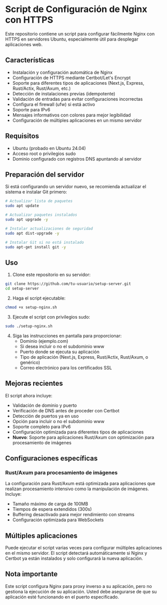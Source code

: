 # Script de Configuración de Nginx con HTTPS

Este repositorio contiene un script para configurar fácilmente Nginx con HTTPS en servidores Ubuntu, especialmente útil para desplegar aplicaciones web.

## Características

- Instalación y configuración automática de Nginx
- Configuración de HTTPS mediante Certbot/Let's Encrypt
- Soporte para diferentes tipos de aplicaciones (Next.js, Express, Rust/Actix, Rust/Axum, etc.)
- Detección de instalaciones previas (idempotente)
- Validación de entradas para evitar configuraciones incorrectas
- Configura el firewall (ufw) si está activo
- Soporte para IPv6
- Mensajes informativos con colores para mejor legibilidad
- Configuración de múltiples aplicaciones en un mismo servidor

## Requisitos

- Ubuntu (probado en Ubuntu 24.04)
- Acceso root o privilegios sudo
- Dominio configurado con registros DNS apuntando al servidor

## Preparación del servidor

Si está configurando un servidor nuevo, se recomienda actualizar el sistema e instalar Git primero:

```bash
# Actualizar lista de paquetes
sudo apt update

# Actualizar paquetes instalados
sudo apt upgrade -y

# Instalar actualizaciones de seguridad
sudo apt dist-upgrade -y

# Instalar Git si no está instalado
sudo apt-get install git -y
```

## Uso

1. Clone este repositorio en su servidor:

```bash
git clone https://github.com/tu-usuario/setup-server.git
cd setup-server
```

2. Haga el script ejecutable:

```bash
chmod +x setup-nginx.sh
```

3. Ejecute el script con privilegios sudo:

```bash
sudo ./setup-nginx.sh
```

4. Siga las instrucciones en pantalla para proporcionar:
   - Dominio (ejemplo.com)
   - Si desea incluir o no el subdominio www
   - Puerto donde se ejecuta su aplicación
   - Tipo de aplicación (Next.js, Express, Rust/Actix, Rust/Axum, o genérico)
   - Correo electrónico para los certificados SSL

## Mejoras recientes

El script ahora incluye:
- Validación de dominio y puerto
- Verificación de DNS antes de proceder con Certbot
- Detección de puertos ya en uso
- Opción para incluir o no el subdominio www
- Soporte completo para IPv6
- Configuración optimizada para diferentes tipos de aplicaciones
- **Nuevo**: Soporte para aplicaciones Rust/Axum con optimización para procesamiento de imágenes

## Configuraciones específicas

### Rust/Axum para procesamiento de imágenes
La configuración para Rust/Axum está optimizada para aplicaciones que realizan procesamiento intensivo como la manipulación de imágenes. Incluye:
- Tamaño máximo de carga de 100MB
- Tiempos de espera extendidos (300s)
- Buffering desactivado para mejor rendimiento con streams
- Configuración optimizada para WebSockets

## Múltiples aplicaciones

Puede ejecutar el script varias veces para configurar múltiples aplicaciones en el mismo servidor. El script detectará automáticamente si Nginx y Certbot ya están instalados y solo configurará la nueva aplicación.

## Nota importante

Este script configura Nginx para proxy inverso a su aplicación, pero no gestiona la ejecución de su aplicación. Usted debe asegurarse de que su aplicación esté funcionando en el puerto especificado.